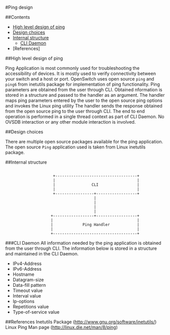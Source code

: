 #Ping design

##Contents
   - [High level design of ping](#high-level-design-of-ping)
   - [Design choices](#design-choices)
   - [Internal structure](#internal-structure)
       - [CLI Daemon](#cli-daemon)
   - [References]

##High level design of ping

Ping Application is most commonly used for troubleshooting the accessibility of devices.
It is mostly used to verify connectivity between your switch and a host or port.
OpenSwitch uses open source `ping` and `ping6` from inetutils package for implementation of ping functionality.
Ping parameters are obtained from the user through CLI.
Obtained nformation is stored in a structure and passed to the handler as an argument.
The handler maps ping parameters entered by the user to the open source ping options and invokes the Linux ping utility
The handler sends the response obtained from the open source ping to the user through CLI.
The end to end operation is performed in a single thread context as part of CLI Daemon.
No OVSDB interaction or any other module interaction is involved.

##Design choices

There are multiple open source packages available for the ping application.
The open source `Ping` application used is taken from Linux inetutils package.

##Internal structure

```

                     +------------------------------------+
                     |                                    |
                     |                CLI                 |
                     |                                    |
                     +-----------------+------------------+
                                       |
                                       |
                                       |
                                       |
                    +------------------+------------------+
                    |                                     |
                    |             Ping Handler            |
                    |                                     |
                    +-------------------------------------+

```

###CLI Daemon
All information needed by the ping application is obtained from the user through CLI.
The information below is stored in a structure and maintained in the CLI Daemon.

* IPv4-Address
* IPv6-Address
* Hostname
* Datagram-size
* Data-fill pattern
* Timeout value
* Interval value
* Ip-options
* Repetitions value
* Type-of-service value


##References
Inetutils Package (http://www.gnu.org/software/inetutils/)
Linux Ping Man page (http://linux.die.net/man/8/ping)
